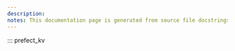 ```yaml
---
description: 
notes: This documentation page is generated from source file docstrings.
---
```


::: prefect_kv